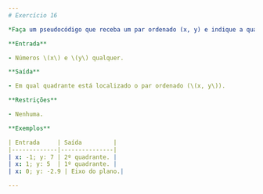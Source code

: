 ```yaml
---
# Exercício 16

*Faça um pseudocódigo que receba um par ordenado (x, y) e indique a qual quadrante esse par pertence. O plano é dividido em 4 quadrantes: o 1º quadrante contém os pares em que \(x > 0\) e \(y > 0\); o 2º para valores de \(x < 0\) e \(y > 0\); o 3º quadrante com \(x < 0\) e \(y < 0\); por fim, o 4º quadrante que representa os valores de \(x > 0\) e \(y < 0\).*

**Entrada**

- Números \(x\) e \(y\) qualquer.

**Saída**

- Em qual quadrante está localizado o par ordenado (\(x, y\)).

**Restrições**

- Nenhuma.

**Exemplos**

| Entrada     | Saída         |
|-------------|---------------|
| x: -1; y: 7 | 2º quadrante. |
| x: 1; y: 5  | 1º quadrante. |
| x: 0; y: -2.9 | Eixo do plano.|

---
```

